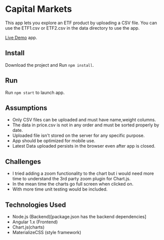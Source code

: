 # Capital Markets

This app lets you explore an ETF product by uploading a CSV file.
You can use the ETF1.csv or ETF2.csv in the data directory to use the app.

[Live Demo](https://cmarket.herokuapp.com/) app.

## Install

Download the project and Run `npm install`.

## Run

Run `npm start` to launch app.

## Assumptions
- Only CSV files can be uploaded and must have name,weight columns.
- The data in price.csv is not in any order and must be sorted properly by date.
- Uploaded file isn't stored on the server for any specific purpose.
- App should be optimized for mobile use.
- Latest Data uploaded persists in the browser even after app is closed.

## Challenges
- I tried adding a zoom functionality to the chart but i would need more time to understand the 3rd party zoom plugin for Chart.js.
- In the mean time the charts go full screen when clicked on.
- With more time unit testing would be included.

## Technologies Used
- Node.js (Backend)[package.json has the backend dependencies]
- Angular 1.x (Frontend)
- Chart.js(charts)
- MaterializeCSS (style framework)
